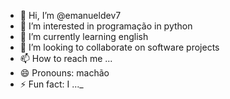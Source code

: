 - 👋 Hi, I’m @emanueldev7
- 👀 I’m interested in programação in python
- 🌱 I’m currently learning english
- 💞️ I’m looking to collaborate on software projects
- 📫 How to reach me ...
- 😄 Pronouns: machão
- ⚡ Fun fact: I ..._

<!---
emanueldev7/emanueldev7 is a ✨ special ✨ repository because its `README.md` (this file) appears on your GitHub profile.
You can click the Preview link to take a look at your changes.
--->
